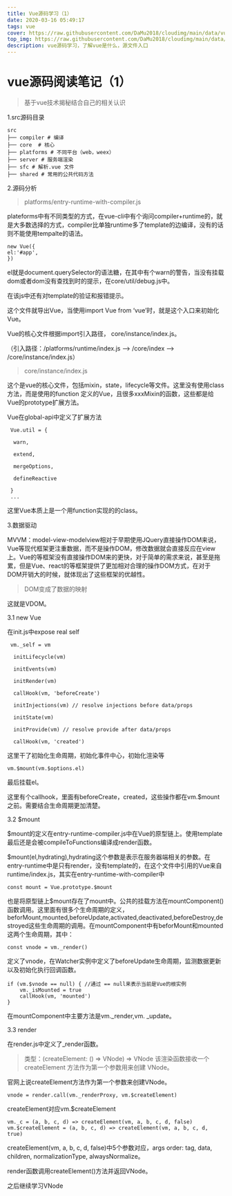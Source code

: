 ```yaml
---
title: Vue源码学习（1）
date: 2020-03-16 05:49:17
tags: vue
cover: https://raw.githubusercontent.com/DaMu2018/cloudimg/main/data/vue.png
top_img: https://raw.githubusercontent.com/DaMu2018/cloudimg/main/data/ready-to-go.jpg
description: vue源码学习，了解vue是什么，源文件入口
---
```

# vue源码阅读笔记（1）

> 基于vue技术揭秘结合自己的相关认识

1.src源码目录

```
src 
├── compiler # 编译
├── core  # 核⼼ 
├── platforms # 不同平台（web，weex） 
├── server # 服务端渲染
├── sfc # 解析.vue 文件
├── shared # 常用的公共代码方法
```

2.源码分析

> platforms/entry-runtime-with-compiler.js

plateforms中有不同类型的方式，在vue-cli中有个询问compiler+runtime的，就是大多数选择的方式，compiler比单独runtime多了template的边编译，没有的话则不能使用tempalte的语法。

```
new Vue({
el:'#app',
})
```

el就是document.querySelector的语法糖，在其中有个warn的警告，当没有挂载dom或者dom没有查找到时的提示，在core/util/debug.js中。

在该js中还有对template的验证和报错提示。

这个文件就导出Vue，当使用import Vue from ‘vue’时，就是这个入口来初始化Vue。

Vue的核心文件根据import引入路径， core/instance/index.js。

（引入路径：/platforms/runtime/index.js --> /core/index -->  /core/instance/index.js）

> core/instance/index.js

这个是vue的核心文件，包括mixin，state，lifecycle等文件。这里没有使用class方法，而是使用的function 定义的Vue，且很多xxxMixin的函数，这些都是给Vue的prototype扩展方法。

Vue在global-api中定义了扩展方法

```
 Vue.util = {

  warn,

  extend,

  mergeOptions,

  defineReactive

 }
 ...
```

这里Vue本质上是一个用function实现的的class。

3.数据驱动

MVVM：model-view-modelview相对于早期使用JQuery直接操作DOM来说，Vue等现代框架更注重数据，而不是操作DOM，修改数据就会直接反应在view上。Vue的等框架没有直接操作DOM来的更快，对于简单的需求来说，甚至是拖累，但是Vue、react的等框架提供了更加相对合理的操作DOM方式，在对于DOM开销大的时候，就体现出了这些框架的优越性。

> DOM变成了数据的映射

这就是VDOM。

3.1 new Vue

在init.js中expose real self

```
 vm._self = vm

  initLifecycle(vm)

  initEvents(vm)

  initRender(vm)

  callHook(vm, 'beforeCreate')

  initInjections(vm) // resolve injections before data/props

  initState(vm)

  initProvide(vm) // resolve provide after data/props

  callHook(vm, 'created') 
```

这里干了初始化生命周期，初始化事件中心，初始化渲染等

```
vm.$mount(vm.$options.el)
```

最后挂载el。

这里有个callhook，里面有beforeCreate，created，这些操作都在vm.$mount之前。需要结合生命周期更加清楚。

3.2 $mount

$mount的定义在entry-runtime-compiler.js中在Vue的原型链上。使用template最后还是会被compileToFunctions编译成render函数。

$mount(el,hydrating),hydrating这个参数是表示在服务器端相关的参数。在entry-runtime中是只有render，没有template的，在这个文件中引用的Vue来自runtime/index.js，其实在entry-runtime-with-compiler中

```
const mount = Vue.prototype.$mount
```

也是将原型链上$mount存在了mount中。公共的挂载方法在mountComponent()函数调用。这里面有很多个生命周期的定义，beforMount,mounted,beforeUpdate,activated,deactivated,beforeDestroy,destroyed这些生命周期的调用。在mountComponent中有beforMount和mounted这两个生命周期，其中：

```
const vnode = vm._render()
```

定义了vnode，在Watcher实例中定义了beforeUpdate生命周期，监测数据更新以及初始化执行回调函数。

```
if (vm.$vnode == null) { //通过 == null来表示当前是Vue的根实例
    vm._isMounted = true
    callHook(vm, 'mounted')
}
```

在mountComponent中主要方法是vm._render,vm. _update。



3.3 render

在render.js中定义了_render函数。

> 类型：(createElement: () => VNode) => VNode
> 该渲染函数接收一个 createElement 方法作为第一个参数用来创建 VNode。

官网上说createElement方法作为第一个参数来创建VNode。

```
vnode = render.call(vm._renderProxy, vm.$createElement)
```

createElement对应vm.$createElement

```
vm._c = (a, b, c, d) => createElement(vm, a, b, c, d, false)
vm.$createElement = (a, b, c, d) => createElement(vm, a, b, c, d, true)
```

createElement(vm, a, b, c, d, false)中5个参数对应，args order: tag, data, children, normalizationType, alwaysNormalize。

render函数调用createElement()方法并返回VNode。

之后继续学习VNode